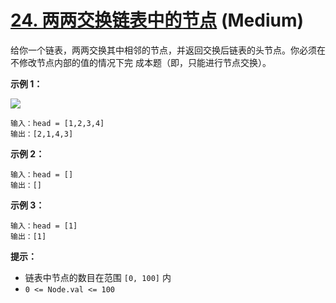# [24. 两两交换链表中的节点][link] (Medium)

[link]: https://leetcode.cn/problems/swap-nodes-in-pairs/

给你一个链表，两两交换其中相邻的节点，并返回交换后链表的头节点。你必须在不修改节点内部的值的情况下完
成本题（即，只能进行节点交换）。

**示例 1：**

![](https://assets.leetcode.com/uploads/2020/10/03/swap_ex1.jpg)

```
输入：head = [1,2,3,4]
输出：[2,1,4,3]

```

**示例 2：**

```
输入：head = []
输出：[]

```

**示例 3：**

```
输入：head = [1]
输出：[1]

```

**提示：**

- 链表中节点的数目在范围 `[0, 100]` 内
- `0 <= Node.val <= 100`
